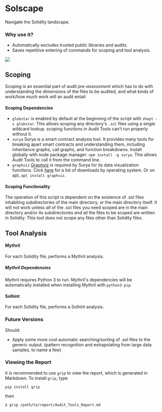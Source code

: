 # Solscape
Navigate the Solidity landscape.

### Why use it?

* Automatically excludes trusted public libraries and audits.
* Saves repetitive entering of commands for scoping and tool analysis.

<kbd>
  <img src="https://github.com/chronaeon/audit-tools/blob/master/ss1.png?raw=true" style="margin-right:50px"; \>
</kbd>

## Scoping

Scoping is an essential part of audit _pre-assessment_ which has to do with understanding the dimensions of the files to be audited, and what kinds of work/how much work will an audit entail

#### Scoping Dependencies
- `globstar` is enabled by default at the beginning of the script with `shopt -s globstar`. This allows scoping any directory's `.sol` files using a single wildcard lookup. scoping functions in Audit Tools can't run properly without it.
- `surya` Surya is a smart contract analysis tool. It provides many tools for breaking apart smart contracts and understanding them, including inheritance graphs, call graphs, and function breakdowns. Install globally with node package manager: `npm install -g surya`. This allows Audit Tools to call it from the command line.
- `graphviz` [Graphviz](https://www.graphviz.org/download/) is required by Surya for its data visualization functions. Click [here](https://www.graphviz.org/download/) for a list of downloads by operating system. Or on apt, `apt install graphviz`.

#### Scoping Functionality

The operation of this script is dependent on the existence of .sol files inhabiting subdirectories of the main directory, or the main directory itself. It will not work unless _all_ of the .sol files you need scoped are in the main directory and/or its subdirectories _and_ all the files to be scoped are written in Solidity. This tool does not scope any files other than Solidity files.

## Tool Analysis

#### Mythril
For each Solidity file, performs a Mythril analysis.

##### Mythril Dependencies
Mythril requires Python 3 to run. Mythril's dependencies will be automatically installed when installing Mythril with `python3-pip`.

#### Solhint
For each Solidity file, performs a Solhint analysis.

### Future Versions
Should:
- Apply some more cool automatic searching/sorting of .sol files to the generic output. (pattern recognition and extrapolating from large data samples, to name a few)
 
### Viewing the Report
It is recommended to use `grip` to view the report, which is generated in Markdown.
To install `grip`, type

`pip install grip`

then

`$ grip /path/to/report/Audit_Tools_Report.md`
